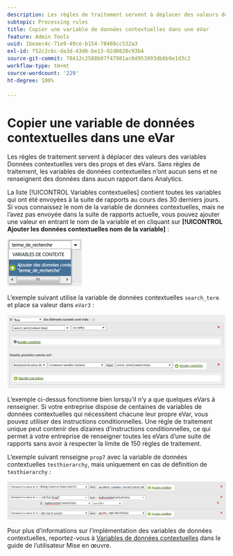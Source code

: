 ```yaml
---
description: Les règles de traitement servent à déplacer des valeurs des variables Données contextuelles vers des props et des eVars.
subtopic: Processing rules
title: Copier une variable de données contextuelles dans une eVar
feature: Admin Tools
uuid: 1beaec4c-71e9-49ce-b154-78408cc532a3
exl-id: f52c2c6c-da3d-43d6-be13-92d0820c93b4
source-git-commit: 78412c2588b07f47981ac0d953893db6b9e1d3c2
workflow-type: tm+mt
source-wordcount: '229'
ht-degree: 100%

---
```


# Copier une variable de données contextuelles dans une eVar

Les règles de traitement servent à déplacer des valeurs des variables Données contextuelles vers des props et des eVars. Sans règles de traitement, les variables de données contextuelles n’ont aucun sens et ne renseignent des données dans aucun rapport dans Analytics.

La liste [!UICONTROL Variables contextuelles] contient toutes les variables qui ont été envoyées à la suite de rapports au cours des 30 derniers jours. Si vous connaissez le nom de la variable de données contextuelles, mais ne l’avez pas envoyée dans la suite de rapports actuelle, vous pouvez ajouter une valeur en entrant le nom de la variable et en cliquant sur **[!UICONTROL Ajouter les données contextuelles nom de la variable]** :

![Ajouter](assets/add-context-variable.png)

L’exemple suivant utilise la variable de données contextuelles `search_term` et place sa valeur dans `eVar3` :

![Définir](assets/set-context-data.png)

L’exemple ci-dessus fonctionne bien lorsqu’il n’y a que quelques eVars à renseigner. Si votre entreprise dispose de centaines de variables de données contextuelles qui nécessitent chacune leur propre eVar, vous pouvez utiliser des instructions conditionnelles. Une règle de traitement unique peut contenir des dizaines d’instructions conditionnelles, ce qui permet à votre entreprise de renseigner toutes les eVars d’une suite de rapports sans avoir à respecter la limite de 150 règles de traitement.

L’exemple suivant renseigne `prop7` avec la variable de données contextuelles `testhierarchy`, mais uniquement en cas de définition de `testhierarchy` :

![Conditionnel](assets/add-conditional.png)

Pour plus d’informations sur l’implémentation des variables de données contextuelles, reportez-vous à [Variables de données contextuelles](/help/implement/vars/page-vars/contextdata.md) dans le guide de l’utilisateur Mise en œuvre.
